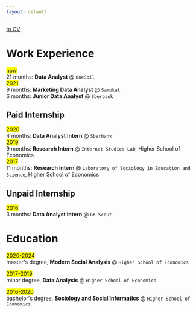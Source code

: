```yaml
---
layout: default
---
```


[to CV](./cv.html)


# Work Experience
<span style="background-color: #FFFF00">now</span>  
21 months: **Data Analyst** @ `OneSoil`  
<span style="background-color: #FFFF00">2021</span>  
 9 months: **Marketing Data Analyst** @ `Samokat`  
 6 months: **Junior Data Analyst** @ `Sberbank`  

## Paid Internship
<span style="background-color: #FFFF00">2020</span>  
 4 months: **Data Analyst Intern** @ `Sberbank`  
<span style="background-color: #FFFF00">2019</span>  
 9 months: **Research Intern** @ `Internet Studies Lab`, Higher School of Economics  
<span style="background-color: #FFFF00">2017</span>  
11 months: **Research Intern** @ `Laboratory of Sociology in Education and Science`, Higher School of Economics  

## Unpaid Internship
<span style="background-color: #FFFF00">2016</span>  
 3 months: **Data Analyst Intern** @ `GK Scout`  


# Education

<span style="background-color: #FFFF00">2020-2024</span>  
master's degree, **Modern Social Analysis** @ `Higher School of Economics`

<span style="background-color: #FFFF00">2017-2019</span>  
minor degree, **Data Analysis** @ `Higher School of Economics`

<span style="background-color: #FFFF00">2016-2020</span>  
bachelor's degree, **Sociology and Social Informatics** @ `Higher School of Economics`